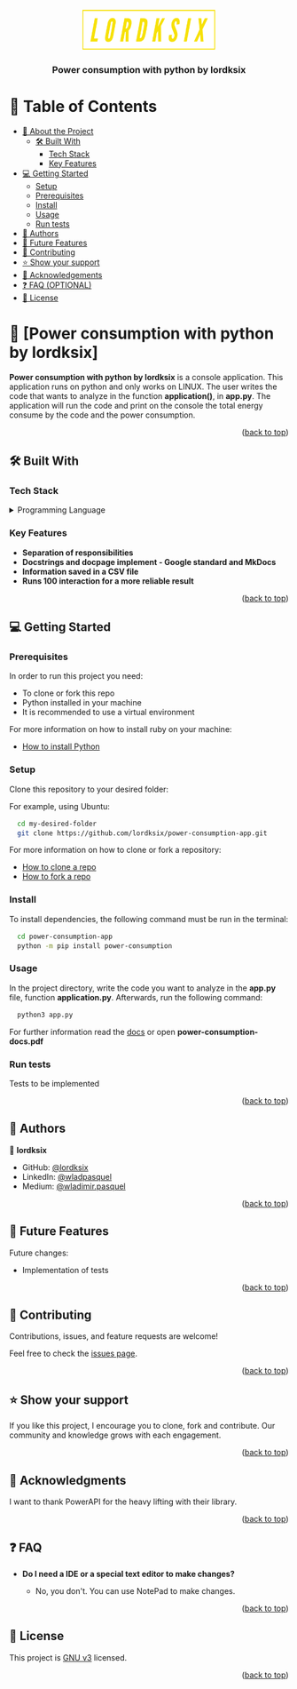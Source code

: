 <a name="readme-top"></a>

<div align="center">
    <img src="./assets/lordksix-logos_transparent.png" alt="logo" width="240"  height="auto" margin="auto"/>
    <br/>
    <h3><b>Power consumption with python by lordksix</b></h3>
</div>

# 📗 Table of Contents

- [📖 About the Project](#about-project)
  - [🛠 Built With](#built-with)
    - [Tech Stack](#tech-stack)
    - [Key Features](#key-features)
- [💻 Getting Started](#getting-started)
  - [Setup](#setup)
  - [Prerequisites](#prerequisites)
  - [Install](#install)
  - [Usage](#usage)
  - [Run tests](#run-tests)
- [👥 Authors](#authors)
- [🔭 Future Features](#future-features)
- [🤝 Contributing](#contributing)
- [⭐️ Show your support](#support)
- [🙏 Acknowledgements](#acknowledgements)
- [❓ FAQ (OPTIONAL)](#faq)
- [📝 License](#license)

# 📖 [Power consumption with python by lordksix] <a name="about-project"></a>

**Power consumption with python by lordksix** is a console application. This application runs on python and only works on LINUX. The user writes the code that wants to analyze in the function **application()**, in
**app.py**. The application will run the code and print on the console the total energy consume by the code and the power consumption.

<p align="right">(<a href="#readme-top">back to top</a>)</p>

## 🛠 Built With <a name="built-with"></a>

### Tech Stack <a name="tech-stack"></a>

<details>
    <summary>Programming Language</summary>
    <ul>
        <li><a href="https://www.python.org/">Python</a></li>
    </ul>
</details>

### Key Features <a name="key-features"></a>

- **Separation of responsibilities**
- **Docstrings and docpage implement - Google standard and MkDocs**
- **Information saved in a CSV file**
- **Runs 100 interaction for a more reliable result**

<p align="right">(<a href="#readme-top">back to top</a>)</p>

## 💻 Getting Started <a name="getting-started"></a>

### Prerequisites

In order to run this project you need:
- To clone or fork this repo
- Python installed in your machine
- It is recommended to use a virtual environment

For more information on how to install ruby on your machine:
- <a href="https://www.python.org/downloads/">How to install Python</a>

### Setup

Clone this repository to your desired folder:

For example, using Ubuntu:

```sh
  cd my-desired-folder
  git clone https://github.com/lordksix/power-consumption-app.git
```

For more information on how to clone or fork a repository:
- <a href="https://docs.github.com/en/repositories/creating-and-managing-repositories/cloning-a-repository">How to clone a repo</a>
- <a href="https://docs.github.com/en/get-started/quickstart/fork-a-repo">How to fork a repo</a>


### Install

To install dependencies, the following command must be run in the terminal:

```sh
  cd power-consumption-app
  python -m pip install power-consumption
```

### Usage

In the project directory, write the code you want to analyze in the **app.py** file,
function **application.py**. Afterwards, run the following command:

```sh
  python3 app.py
```
For further information read the [docs](https://lordksix.github.io/power-consumption-app/)
or open **power-consumption-docs.pdf**

### Run tests

Tests to be implemented

<p align="right">(<a href="#readme-top">back to top</a>)</p>

## 👥 Authors <a name="authors"></a>

👤 **lordksix**

- GitHub: [@lordksix](https://github.com/lordksix)
- LinkedIn: [@wladpasquel](https://www.linkedin.com/in/wladpasquel/)
- Medium: [@wladimir.pasquel](https://medium.com/@wladimir.pasquel)

<p align="right">(<a href="#readme-top">back to top</a>)</p>

## 🔭 Future Features <a name="future-features"></a>

Future changes:
- Implementation of tests

<p align="right">(<a href="#readme-top">back to top</a>)</p>

## 🤝 Contributing <a name="contributing"></a>

Contributions, issues, and feature requests are welcome!

Feel free to check the [issues page](../../issues/).

<p align="right">(<a href="#readme-top">back to top</a>)</p>

## ⭐️ Show your support <a name="support"></a>

If you like this project, I encourage you to clone, fork and contribute. Our community and knowledge grows with each engagement.

<p align="right">(<a href="#readme-top">back to top</a>)</p>

## 🙏 Acknowledgments <a name="acknowledgements"></a>

I want to thank PowerAPI for the heavy lifting with their library.

<p align="right">(<a href="#readme-top">back to top</a>)</p>

## ❓ FAQ <a name="faq"></a>

- **Do I need a IDE or a special text editor to make changes?**

  - No, you don't. You can use NotePad to make changes.

<p align="right">(<a href="#readme-top">back to top</a>)</p>

## 📝 License <a name="license"></a>

This project is [GNU v3](./LICENSE) licensed.

<p align="right">(<a href="#readme-top">back to top</a>)</p>

